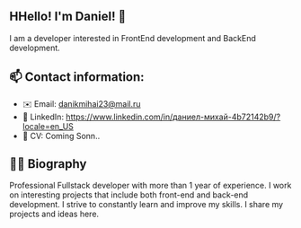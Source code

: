## HHello! I'm Daniel! 👋


I am a developer interested in FrontEnd development and BackEnd development.


## 📫 Contact information:
- ✉️ Email: danikmihai23@mail.ru 
- 🔗 LinkedIn: https://www.linkedin.com/in/даниел-михай-4b72142b9/?locale=en_US
- 📝 CV: Coming Sonn..


## 👨‍💻 Biography
Professional Fullstack developer with more than 1 year of experience. I work on interesting projects that include both front-end and back-end development. I strive to constantly learn and improve my skills. I share my projects and ideas here.




